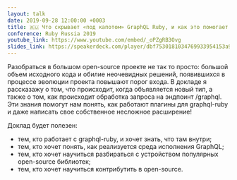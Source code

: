 ```yaml
---
layout: talk
date: 2019-09-28 12:00:00 +0003
title: 🇷🇺 Что скрывает «под капотом» GraphQL Ruby, и как это помогает писать более элегантный API
conference: Ruby Russia 2019
youtube_link: https://www.youtube.com/embed/_oPZgRB3Ovg
slides_link: https://speakerdeck.com/player/dbf7530181034769933954153a93d6b2
---
```


Разобраться в большом open-source проекте не так то просто: большой объем исходного кода и обилие неочевидных решений, появившихся в процессе эволюции проекта повышают порог входа. В докладе я рассказажу о том, что происходит, когда объявляется новый тип, а также о том, как происходит обработка запроса на эндпоинт /graphql. Эти знания помогут нам понять, как работают плагины для graphql-ruby и даже написать свое собственное несложное расширение!

Доклад будет полезен:

- тем, кто работает с graphql-ruby, и хочет знать, что там внутри;
- тем, кто хочет понять, как реализуется среда исполнения GraphQL;
- тем, кто хочет научиться разбираться с устройством популярных open-source библиотек;
- тем, кто хочет научиться контрибутить в open-source.
